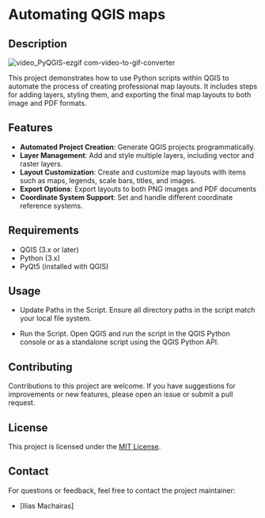 # Automating QGIS maps

## Description

![video_PyQGIS-ezgif com-video-to-gif-converter](https://github.com/user-attachments/assets/b377f676-973e-402e-b81b-31d9df91af1a)

This project demonstrates how to use Python scripts within QGIS to automate the process of creating professional map layouts. It includes steps for adding layers, styling them, and exporting the final map layouts to both image and PDF formats.
## Features

- **Automated Project Creation**: Generate QGIS projects programmatically.
- **Layer Management**: Add and style multiple layers, including vector and raster layers.
- **Layout Customization**: Create and customize map layouts with items such as maps, legends, scale bars, titles, and images.
- **Export Options**: Export layouts to both PNG images and PDF documents
- **Coordinate System Support**: Set and handle different coordinate reference systems.
  
## Requirements
- QGIS (3.x or later)
- Python (3.x)
- PyQt5 (installed with QGIS)

## Usage

- Update Paths in the Script. Ensure all directory paths in the script match your local file system.

- Run the Script. Open QGIS and run the script in the QGIS Python console or as a standalone script using the QGIS Python API.

## Contributing

Contributions to this project are welcome. If you have suggestions for improvements or new features, please open an issue or submit a pull request.

## License

This project is licensed under the [MIT License](LICENSE).

## Contact

For questions or feedback, feel free to contact the project maintainer:
- [Ilias Machairas]
